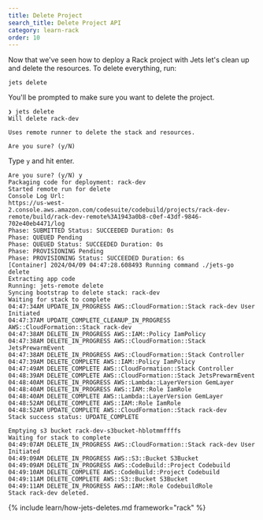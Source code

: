 ```yaml
---
title: Delete Project
search_title: Delete Project API
category: learn-rack
order: 10
---
```


Now that we've seen how to deploy a Rack project with Jets let's clean up and delete the resources. To delete everything, run:

    jets delete

You'll be prompted to make sure you want to delete the project.

    ❯ jets delete
    Will delete rack-dev

    Uses remote runner to delete the stack and resources.

    Are you sure? (y/N)

Type `y` and hit enter.

    Are you sure? (y/N) y
    Packaging code for deployment: rack-dev
    Started remote run for delete
    Console Log Url:
    https://us-west-2.console.aws.amazon.com/codesuite/codebuild/projects/rack-dev-remote/build/rack-dev-remote%3A1943a0b8-c0ef-43df-9846-702e40eb4471/log
    Phase: SUBMITTED Status: SUCCEEDED Duration: 0s
    Phase: QUEUED Pending
    Phase: QUEUED Status: SUCCEEDED Duration: 0s
    Phase: PROVISIONING Pending
    Phase: PROVISIONING Status: SUCCEEDED Duration: 6s
    [Container] 2024/04/09 04:47:28.608493 Running command ./jets-go delete
    Extracting app code
    Running: jets-remote delete
    Syncing bootstrap to delete stack: rack-dev
    Waiting for stack to complete
    04:47:34AM UPDATE_IN_PROGRESS AWS::CloudFormation::Stack rack-dev User Initiated
    04:47:37AM UPDATE_COMPLETE_CLEANUP_IN_PROGRESS AWS::CloudFormation::Stack rack-dev
    04:47:38AM DELETE_IN_PROGRESS AWS::IAM::Policy IamPolicy
    04:47:38AM DELETE_IN_PROGRESS AWS::CloudFormation::Stack JetsPrewarmEvent
    04:47:38AM DELETE_IN_PROGRESS AWS::CloudFormation::Stack Controller
    04:47:39AM DELETE_COMPLETE AWS::IAM::Policy IamPolicy
    04:47:49AM DELETE_COMPLETE AWS::CloudFormation::Stack Controller
    04:48:39AM DELETE_COMPLETE AWS::CloudFormation::Stack JetsPrewarmEvent
    04:48:40AM DELETE_IN_PROGRESS AWS::Lambda::LayerVersion GemLayer
    04:48:40AM DELETE_IN_PROGRESS AWS::IAM::Role IamRole
    04:48:40AM DELETE_COMPLETE AWS::Lambda::LayerVersion GemLayer
    04:48:52AM DELETE_COMPLETE AWS::IAM::Role IamRole
    04:48:52AM UPDATE_COMPLETE AWS::CloudFormation::Stack rack-dev
    Stack success status: UPDATE_COMPLETE

    Emptying s3 bucket rack-dev-s3bucket-hblotmmffffs
    Waiting for stack to complete
    04:49:07AM DELETE_IN_PROGRESS AWS::CloudFormation::Stack rack-dev User Initiated
    04:49:09AM DELETE_IN_PROGRESS AWS::S3::Bucket S3Bucket
    04:49:09AM DELETE_IN_PROGRESS AWS::CodeBuild::Project Codebuild
    04:49:10AM DELETE_COMPLETE AWS::CodeBuild::Project Codebuild
    04:49:11AM DELETE_COMPLETE AWS::S3::Bucket S3Bucket
    04:49:11AM DELETE_IN_PROGRESS AWS::IAM::Role CodebuildRole
    Stack rack-dev deleted.

{% include learn/how-jets-deletes.md framework="rack" %}
